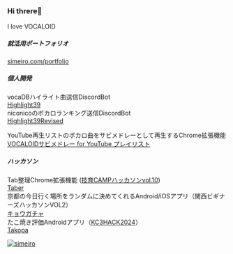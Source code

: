 ### Hi threre👋　
I love VOCALOID

##### 就活用ポートフォリオ
<a href="https://www.simeiro.com/portfolio">simeiro.com/portfolio</a><br>


##### 個人開発
vocaDBハイライト曲送信DiscordBot<br>
<a href="https://github.com/simeiro/Highlight39">Highlight39</a><br>
niconicoのボカロランキング送信DiscordBot<br>
<a href="https://github.com/simeiro/Highlight39Revised">Highlight39Revised</a><br>

YouTube再生リストのボカロ曲をサビメドレーとして再生するChrome拡張機能<br>
<a href="https://github.com/simeiro/chorusMedley">VOCALOIDサビメドレー for YouTube プレイリスト</a><br>

#####  ハッカソン
Tab整理Chrome拡張機能 (<a href="https://twitter.com/geek_pjt/status/1619628596360011776">技育CAMPハッカソンvol.10</a>)<br>
<a href="https://github.com/simeiro/Taber">Taber</a><br>
京都の今日行く場所をランダムに決めてくれるAndroid/iOSアプリ（関西ビギナーズハッカソンVOL2）<br>
<a href="https://github.com/simeiro/amanojaku">キョウガチャ</a><br>
たこ焼き評価Androidアプリ（<a href="https://twitter.com/kc3_official/status/1761673869826703521">KC3HACK2024</a>）<br>
<a href="https://github.com/kc3hack/2024_I">Takopa</a>



[![simeiro](https://img.shields.io/endpoint?url=https%3A%2F%2Fatcoder-badges.now.sh%2Fapi%2Fatcoder%2Fjson%2Fsimeiro)](https://atcoder.jp/users/simeiro)



<!--
[![trophy](https://github-profile-trophy.vercel.app/?username=simeiro&theme=radical)](https://github.com/simeiro/github-profile-trophy)
**simeiro/simeiro** is a ✨ _special_ ✨ repository because its `README.md` (this file) appears on your GitHub profile.

Here are some ideas to get you started:

- 🔭 I’m currently working on ...
- 🌱 I’m currently learning ...
- 👯 I’m looking to collaborate on ...
- 🤔 I’m looking for help with ...
- 💬 Ask me about ...
- 📫 How to reach me: ...
- 😄 Pronouns: ...
- ⚡ Fun fact: ...
-->


